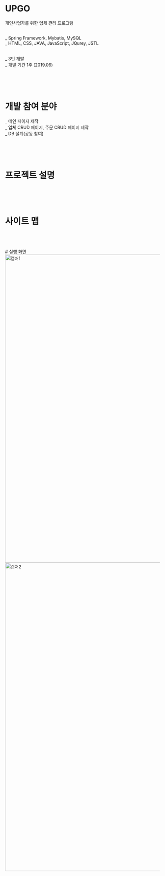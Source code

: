# UPGO
개인사업자를 위한 업체 관리 프로그램<br><br>

_ Spring Framework, Mybatis, MySQL<br>
_ HTML, CSS, JAVA, JavaScript, JQurey, JSTL<br><br>

_ 3인 개발<br>
_ 개발 기간 1주 (2019.06)<br>

<br><br><br>
# 개발 참여 분야
_ 메인 페이지 제작<br>
_ 업체 CRUD 페이지, 주문 CRUD 페이지 제작<br>
_ DB 설계(공동 참여)<br>

<br><br><br>
# 프로젝트 설명
<div>

</div>

<br><br><br>
# 사이트 맵
<div>

</div>
<br><br><br>
# 실행 화면
<div>
<img width="1000" alt="캡처1" src="https://user-images.githubusercontent.com/38337323/66105040-4f32fa80-e5f5-11e9-8dfa-7d8ff6022790.PNG">
<img width="1000" alt="캡처2" src="https://user-images.githubusercontent.com/38337323/66105041-4f32fa80-e5f5-11e9-9965-fe5992089b37.PNG">
</div>

